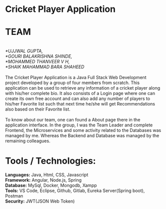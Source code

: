 # Cricket Player Application
# TEAM
<br>
<i>*UJJWAL GUPTA,</i>
<br>
<i>*GOURI BALAKRISHNA SHINDE,</i>
<br>
<i>*MOHAMMED THANVEER V H,</i>
<br>
<i>*SHAIK MAHAMMAD BARA SHAHEED</i>
<br>
<br>
The Cricket Player Application is a Java Full Stack Web Development project developed by a group of four members from scratch. This application can be used to retrieve any information of a cricket player along with his/her complete bio. It also consists of a Login page where one can create its own free account and can also add any number of players to his/her Favorite list such that next time he/she will get Recommendations also based on their Favorite list. 
<br>
<br>
To know about our team, one can found a About page there in the application interface. In the group, I was the Team Leader and complete Frontend, the Microservices and some activity related to the Databases was managed by me. Whereas the Backend and Database was managed by the remaining colleagues.

# Tools / Technologies: 
<b>Languages:</b> Java, Html, CSS, Javascript
<br>
<strong>Framework:</strong> Angular, Node.js, Spring
<br>
<b>Database:</b> MySql, Docker, Mongodb, Xampp
<br>
<b>Tools:</b> VS Code, Eclipse, Github, Gitlab, Eureka Server(Spring boot), Postman
<br>
<b>Security:</b> JWT(JSON Web Token)
